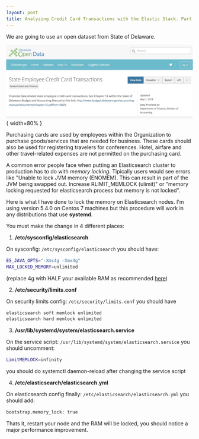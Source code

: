 ```yaml
---
layout: post
title: Analyzing Credit Card Transactions with the Elastic Stack. Part 1 - Ingesting
---
```


We are going to use an open dataset from State of Delaware.

![Open Data Portal (https://data.delaware.gov/)](images/delaware/portal.jpg){ width=80% }


Purchasing cards are used by employees within the Organization to purchase goods/services that are needed for business. These cards should also be used for registering travelers for conferences. Hotel, airfare and other travel-related expenses are not permitted on the purchasing card.



A common error people face when putting an Elasticsearch cluster to production has to do with *memory locking*. Tipically users would see errors like "Unable to lock JVM memory (ENOMEM). This can result in part of the JVM being swapped out. Increase RLIMIT_MEMLOCK (ulimit)" or "memory locking requested for elasticsearch process but memory is not locked".

Here is what I have done to lock the memory on Elasticsearch nodes. I'm using version 5.4.0 on Centos 7 machines but this procedure will work in any distributions that use **systemd**.
 
You must make the change in 4 different places:

1) **/etc/sysconfig/elasticsearch**

On sysconfig: `/etc/sysconfig/elasticsearch` you should have:

```bash
ES_JAVA_OPTS="-Xms4g -Xmx4g" 
MAX_LOCKED_MEMORY=unlimited
```

(replace 4g with HALF your available RAM as recommended [here][1])

2) **/etc/security/limits.conf**

On security limits config: `/etc/security/limits.conf` you should have

```bash
elasticsearch soft memlock unlimited
elasticsearch hard memlock unlimited
```

3) **/usr/lib/systemd/system/elasticsearch.service**

On the service script: `/usr/lib/systemd/system/elasticsearch.service` you should uncomment:
```bash
LimitMEMLOCK=infinity
```
you should do systemctl daemon-reload after changing the service script

4) **/etc/elasticsearch/elasticsearch.yml**

On elasticsearch config finally: `/etc/elasticsearch/elasticsearch.yml` you should add:
```bash
bootstrap.memory_lock: true
```
Thats it, restart your node and the RAM will be locked, you should notice a major performance improvement.


  [1]: https://www.elastic.co/guide/en/elasticsearch/guide/current/heap-sizing.html


